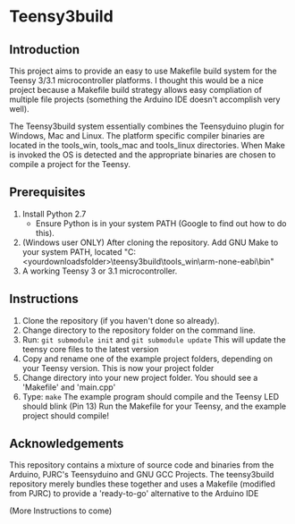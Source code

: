 Teensy3build
============

Introduction
------------
This project aims to provide an easy to use Makefile build system for the Teensy 3/3.1 microcontroller platforms. I thought this would be a nice project because a Makefile build strategy allows easy compliation of multiple file projects (something the Arduino IDE doesn't accomplish very well).

The Teensy3build system essentially combines the Teensyduino plugin for Windows, Mac and Linux. The platform specific compiler binaries are located in the tools_win, tools_mac and tools_linux directories. When Make is invoked the OS is detected and the appropriate binaries are chosen to compile a project for the Teensy.


Prerequisites
-------------
1. Install Python 2.7
	- Ensure Python is in your system PATH (Google to find out how to do this).
2. (Windows user ONLY) After cloning the repository. Add GNU Make to your system PATH, located "C:\<yourdownloadsfolder>\teensy3build\tools_win\arm-none-eabi\bin"
3. A working Teensy 3 or 3.1 microcontroller.

Instructions
------------
1. Clone the repository (if you haven't done so already).
2. Change directory to the repository folder on the command line.
3. Run:	`git submodule init` and `git submodule update`
	This will update the teensy core files to the latest version
4. Copy and rename one of the example project folders, depending on your Teensy version. This is now your project folder
5. Change directory into your new project folder. You should see a 'Makefile' and 'main.cpp'
6. Type: `make`
 The example program should compile and the Teensy LED should blink (Pin 13)
Run the Makefile for your Teensy, and the example project should compile!

Acknowledgements
----------------
This repository contains a mixture of source code and binaries from the Arduino, PJRC's Teensyduino and GNU GCC Projects.
The teensy3build repository merely bundles these together and uses a Makefile (modifled from PJRC) to provide a 'ready-to-go' alternative to the Arduino IDE

(More Instructions to come)
